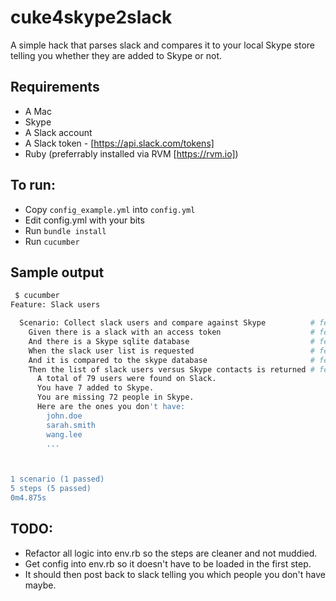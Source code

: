 # cuke4skype2slack

A simple hack that parses slack and compares it to your local Skype store telling you whether they are added to Skype or not.

## Requirements

- A Mac
- Skype
- A Slack account
- A Slack token - [https://api.slack.com/tokens]
- Ruby (preferrably installed via RVM [https://rvm.io])

## To run:

- Copy `config_example.yml` into `config.yml`
- Edit config.yml with your bits
- Run `bundle install`
- Run `cucumber`

## Sample output

```bash
 $ cucumber 
Feature: Slack users

  Scenario: Collect slack users and compare against Skype          # features/slack_users.feature:3
    Given there is a slack with an access token                    # features/step_definitions/slack.rb:25
    And there is a Skype sqlite database                           # features/step_definitions/slack.rb:37
    When the slack user list is requested                          # features/step_definitions/slack.rb:45
    And it is compared to the skype database                       # features/step_definitions/slack.rb:60
    Then the list of slack users versus Skype contacts is returned # features/step_definitions/slack.rb:74
      A total of 79 users were found on Slack.
      You have 7 added to Skype.
      You are missing 72 people in Skype.
      Here are the ones you don't have:
		john.doe
		sarah.smith
		wang.lee
		...



1 scenario (1 passed)
5 steps (5 passed)
0m4.875s

```

## TODO:
- Refactor all logic into env.rb so the steps are cleaner and not muddied.
- Get config into env.rb so it doesn't have to be loaded in the first step.
- It should then post back to slack telling you which people you don't have maybe.